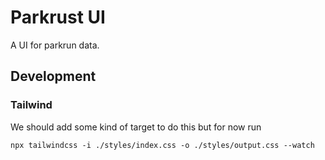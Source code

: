 # Parkrust UI

A UI for parkrun data.

## Development

### Tailwind

We should add some kind of target to do this but for now run
```
npx tailwindcss -i ./styles/index.css -o ./styles/output.css --watch
```
